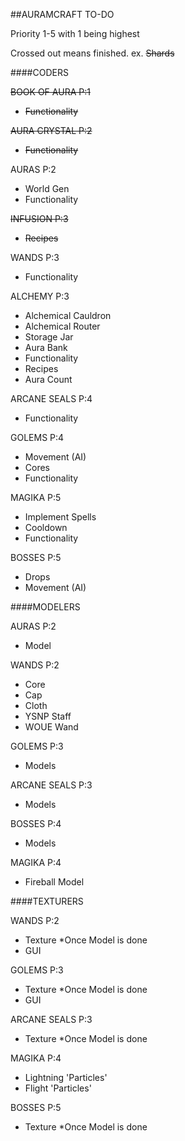 ##AURAMCRAFT TO-DO

Priority 1-5 with 1 being highest

Crossed out means finished. ex. ~~Shards~~

####CODERS

~~BOOK OF AURA P:1~~
- ~~Functionality~~

~~AURA CRYSTAL P:2~~
- ~~Functionality~~

AURAS P:2
- World Gen
- Functionality

~~INFUSION P:3~~
- ~~Recipes~~

WANDS P:3
- Functionality

ALCHEMY P:3
- Alchemical Cauldron
- Alchemical Router
- Storage Jar
- Aura Bank
- Functionality
- Recipes
- Aura Count

ARCANE SEALS P:4
- Functionality

GOLEMS P:4
- Movement (AI)
- Cores
- Functionality

MAGIKA P:5
- Implement Spells
- Cooldown
- Functionality

BOSSES P:5
- Drops
- Movement (AI)

####MODELERS

AURAS P:2
- Model

WANDS P:2
- Core
- Cap
- Cloth
- YSNP Staff
- WOUE Wand

GOLEMS P:3
- Models

ARCANE SEALS P:3
- Models

BOSSES P:4
- Models

MAGIKA P:4
- Fireball Model

####TEXTURERS

WANDS P:2
- Texture *Once Model is done
- GUI

GOLEMS P:3
- Texture *Once Model is done
- GUI

ARCANE SEALS P:3
- Texture *Once Model is done

MAGIKA P:4
- Lightning 'Particles'
- Flight 'Particles'

BOSSES P:5
- Texture *Once Model is done
